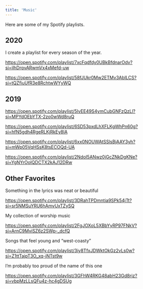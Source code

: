 ```yaml
---
title: 'Music'
---
```


Here are some of my Spotify playlists.

## 2020

I create a playlist for every season of the year.

https://open.spotify.com/playlist/7xcFqdfdy0UBkBfdnarOdv?si=ilhDrpvARwmVx4xMefd-uw

https://open.spotify.com/playlist/58fJUkr0Mw2ETMv3AbILCS?si=tQZfiuUfR3e8RchtwWYyWQ

## 2019

https://open.spotify.com/playlist/5lvEE49S4ymCubGNFzQzLl?si=MPYdOEbYTX-2zo0wWd8ruQ

https://open.spotify.com/playlist/6SD53pxdLhXFLKgWhPn60g?si=hfN5gdh4RgeRLKjRkEy8lA

https://open.spotify.com/playlist/6xx0NOUWAtSSlsBjAAY3yh?si=mWp05VqHSsK8tsECOQd-UA

https://open.spotify.com/playlist/2NdoI5ANwz0jGcZNkDgKNe?si=YgNYrOoIQDCTX2kAJ12DRw

## Other Favorites

Something in the lyrics was neat or beautiful

https://open.spotify.com/playlist/3DRahTPDmntia9SPk54jTt?si=sr5NMSuYRU6hAmvUxTZySQ

My collection of worship music

https://open.spotify.com/playlist/2FgJOXoL5XBbYyRP97FNkV?si=ArnC9MviSZ6z2SWp-_dcfQ

Songs that feel young and “west-coasty”

https://open.spotify.com/playlist/3iy8TfxJDWktOkGz2vLs0w?si=Z1ttTajpT3O_xq-jNTst9w

I’m probably too proud of the name of this one

https://open.spotify.com/playlist/3GFhW4RKG48abH23Gd8rjz?si=vbpMzLLsQFu4z-hc4gDSUg
